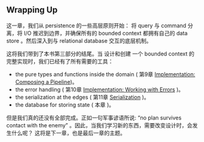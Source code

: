 ## Wrapping Up

这一章，我们从 persistence 的一些高层原则开始： 将 query 与 command 分离，将 I/O 推迟到边界，并确保所有的 bounded context 都拥有自己的 data store 。然后深入到与 relational database 交互的底层机制。

这将我们带到了本书第三部分的结尾。当 设计和创建 一个 bounded context 的完整实现时，我们已经有了所有需要的工具： 
* the pure types and functions inside the domain ( 第9章 [Implementation: Composing a Pipeline]())。
* the error handling ( 第10章 [Implementation: Working with Errors]() )。
* the serialization at the edges ( 第11章 [Serialization]() )。
* the database for storing state ( 本章 )。

但是我们真的还没有全部完成。正如一句军事谚语所说: “no plan survives contact with the enemy” 。因此，当我们学习新的东西，需要改变设计时，会发生什么呢？ 这将是下一章，也是最后一章的主题。